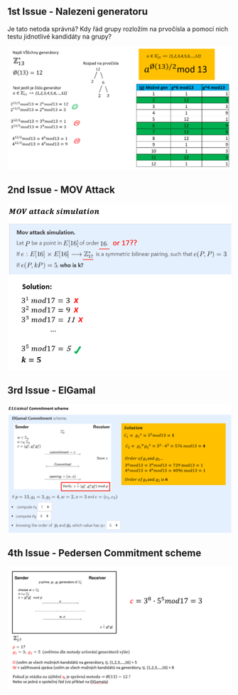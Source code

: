 ## 1st Issue - Nalezeni generatoru
Je tato netoda správná? Kdy řád grupy rozložím na prvočísla a pomocí nich testu jidnotlivé kandidáty na grupy?
<p float="left">
  <img src="/Folder/Generator proof.PNG" width="600" /> 
</p>

## 2nd Issue - MOV Attack
<p float="left">
  <img src="/Folder/MOV Attack.PNG" width="600" /> 
</p>

## 3rd Issue - ElGamal
<p float="left">
  <img src="/Folder/ELGamal commitment.PNG" width="600" /> 
</p>

## 4th Issue - Pedersen Commitment scheme
<p float="left">
  <img src="/Folder/Pedersen Commitment.PNG" width="600" /> 
</p>
